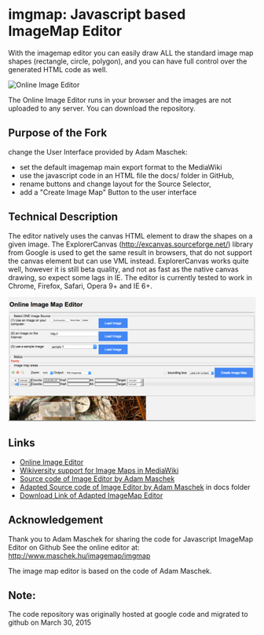 # imgmap: Javascript based ImageMap Editor

With the imagemap editor you can easily draw ALL the standard image map shapes (rectangle, circle, polygon),
and you can have full control over the generated HTML code as well.

![Online Image Editor](https://niebert.github.io/imgmap)

The Online Image Editor runs in your browser and the images are not uploaded to any server. You can download the repository.



## Purpose of the Fork
change the User Interface provided by Adam Maschek:
* set the default imagemap main export format to the MediaWiki
* use the javascript code in an HTML file the docs/ folder in GitHub,
* rename buttons and change layout for the Source Selector,
* add a "Create Image Map" Button to the user interface

## Technical Description
The editor natively uses the canvas HTML element to draw the shapes on a given image.
The ExplorerCanvas (http://excanvas.sourceforge.net/) library from Google is used to get the same result in browsers, that do not support the
canvas element but can use VML instead. ExplorerCanvas works quite well, however it is still beta quality,
and not as fast as the native canvas drawing, so expect some lags in IE.
The editor is currently tested to work in Chrome, Firefox, Safari, Opera 9+ and IE 6+.

![Screenshot of the Image Editor](img/imgeditor_screenshot.png)


## Links
* [Online Image Editor](https://niebert.github.io/imgmap)
* [Wikiversity support for Image Maps in MediaWiki](https://en.wikiversity.org/wiki/GNU_Image_Manipulation_Program_(GIMP)/Image_maps)
* [Source code of Image Editor by Adam Maschek](https://github.com/maschek/imgmap)
* [Adapted Source code of Image Editor by Adam Maschek](https://github.com/niebert/imgmap) in docs folder
* [Download Link of Adapted ImageMap Editor](https://github.com/niebert/imgmap/archive/master.zip) 

## Acknowledgement
Thank you to Adam Maschek for sharing the code for Javascript ImageMap Editor on Github
See the online editor at: http://www.maschek.hu/imagemap/imgmap

The image map editor is based on the code of Adam Maschek.


## Note:
The code repository was originally hosted at google code and migrated to github on March 30, 2015

